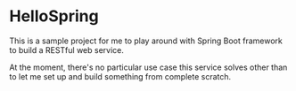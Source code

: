 # HelloSpring

This is a sample project for me to play around with Spring Boot framework to build a RESTful web service.

At the moment, there's no particular use case this service solves other than to let me set up and build something from complete scratch.